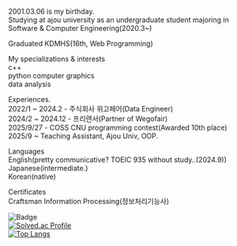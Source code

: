 2001.03.06 is my birthday.  
Studying at ajou university as an undergraduate student majoring in Software & Computer Engineering(2020.3~)

Graduated KDMHS(16th, Web Programming)


My specializations & interests  
c++  
python
computer graphics  
data analysis  

  
Experiences.  
2022/1 ~ 2024.2 - 주식회사 위고페어(Data Engineer)  
2024/2 ~ 2024.12 - 프리랜서(Partner of Wegofair)   
2025/9/27 - COSS CNU programming contest(Awarded 10th place)  
2025/9 ~ Teaching Assistant, Ajou Univ, OOP.  
  

Languages  
English(pretty communicative? TOEIC 935 without study..(2024.9))  
Japanese(intermediate.)  
Korean(native)  


Certificates  
Craftsman Information
Processing(정보처리기능사)  


![Badge](https://cp-logo.vercel.app/codeforces/hellcat0306)  
[![Solved.ac Profile](http://mazassumnida.wtf/api/v2/generate_badge?boj=p030610)](https://solved.ac/p030610/)  
[![Top Langs](https://github-readme-stats.vercel.app/api/top-langs/?username=p030610)](https://github.com/anuraghazra/github-readme-stats)

